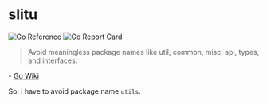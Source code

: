 # slitu

[![Go Reference](https://pkg.go.dev/badge/github.com/g0rbe/slitu.svg)](https://pkg.go.dev/github.com/g0rbe/slitu)
[![Go Report Card](https://goreportcard.com/badge/github.com/g0rbe/slitu)](https://goreportcard.com/report/github.com/g0rbe/slitu)

> Avoid meaningless package names like util, common, misc, api, types, and interfaces.

\- [Go Wiki](https://github.com/golang/go/wiki/CodeReviewComments#package-names)

So, i have to avoid package name `utils`.